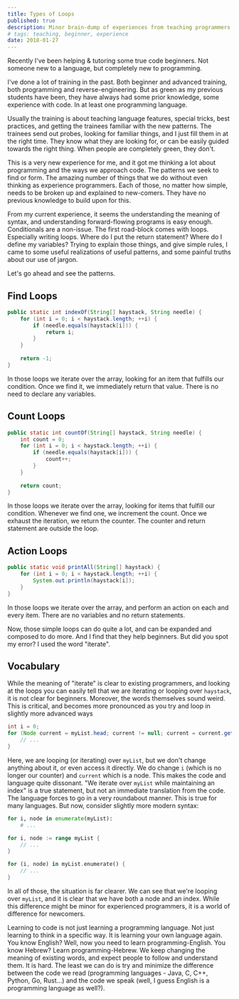 ```yaml
---
title: Types of Loops
published: true
description: Minor brain-dump of experiences from teaching programmers from complete scratch.
# tags: teaching, beginner, experience
date: 2018-01-27
---
```


Recently I've been helping & tutoring some true code beginners. Not someone new to a language, but completely new to programming.

I've done a lot of training in the past. Both beginner and advanced training, both programming and reverse-engineering. But as green as my previous students have been, they have always had some prior knowledge, some experience with code. In at least one programming language.

Usually the training is about teaching language features, special tricks, best practices, and getting the trainees familiar with the new patterns. The trainees send out probes, looking for familiar things, and I just fill them in at the right time. They know what they are looking for, or can be easily guided towards the right thing. When people are completely green, they don't. 

This is a very new experience for me, and it got me thinking a lot about programming and the ways we approach code. The patterns we seek to find or form. The amazing number of things that we do without even thinking as experience programmers. Each of those, no matter how simple, needs to be broken up and explained to new-comers. They have no previous knowledge to build upon for this.

From my current experience, it seems the understanding the meaning of syntax, and understanding forward-flowing programs is easy enough. Conditionals are a non-issue. The first road-block comes with loops. Especially writing loops. Where do I put the return statement? Where do I define my variables?
Trying to explain those things, and give simple rules, I came to some useful realizations of useful patterns, and some painful truths about our use of jargon.

Let's go ahead and see the patterns.

## Find Loops

```java
public static int indexOf(String[] haystack, String needle) {
    for (int i = 0; i < haystack.length; ++i) {
        if (needle.equals(haystack[i])) {
            return i;
        }
    }
    
    return -1;
}
```

In those loops we iterate over the array, looking for an item that fulfills our condition. Once we find it, we immediately return that value. There is no need to declare any variables.

## Count Loops

```java
public static int countOf(String[] haystack, String needle) {
    int count = 0;
    for (int i = 0; i < haystack.length; ++i) {
        if (needle.equals(haystack[i])) {
            count++;
        }
    }
    
    return count;
}
```

In those loops we iterate over the array, looking for items that fulfill our condition. Whenever we find one, we increment the count. Once we exhaust the iteration, we return the counter. The counter and return statement are outside the loop.

## Action Loops

```java
public static void printAll(String[] haystack) {
    for (int i = 0; i < haystack.length; ++i) {
        System.out.println(haystack[i]);
    }
}
```

In those loops we iterate over the array, and perform an action on each and every item. There are no variables and no return statements.


Now, those simple loops can do quite a lot, and can be expanded and composed to do more. And I find that they help beginners. But did you spot my error? I used the word "iterate". 

## Vocabulary

While the meaning of "iterate" is clear to existing programmers, and looking at the loops you can easily tell that we are iterating or looping over `haystack`, it is not clear for beginners. Moreover, the words themselves sound weird. This is critical, and becomes more pronounced as you try and loop in slightly more advanced ways

```java
int i = 0;
for (Node current = myList.head; current != null; current = current.getNext(), ++i) {
    // ...
}
```

Here, we are looping (or iterating) over `myList`, but we don't change anything about it, or even access it directly. We do change `i` (which is no longer our counter) and `current` which is a node. This makes the code and language quite dissonant. "We iterate over `myList` while maintaining an index" is a true statement, but not an immediate translation from the code. The language forces to go in a very roundabout manner. This is true for many languages. 
But now, consider slightly more modern syntax:

```python
for i, node in enumerate(myList):
    # ...
```

```go
for i, node := range myList {
    // ...
}
```

```rust
for (i, node) in myList.enumerate() {
    // ...
}
```

In all of those, the situation is far clearer. We can see that we're looping over `myList`, and it is clear that we have both a node and an index.
While this difference might be minor for experienced programmers, it is a world of difference for newcomers.

Learning to code is not just learning a programming language. Not just learning to think in a specific way. It is learning your own language again. You know English? Well, now you need to learn programming-English. You know Hebrew? Learn programming-Hebrew. We keep changing the meaning of existing words, and expect people to follow and understand them. It is hard. The least we can do is try and minimize the difference between the code we read (programming languages - Java, C, C++, Python, Go, Rust...) and the code we speak (well, I guess English is a programming language as well?).